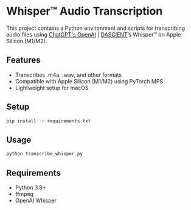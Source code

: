 # Whisper™️ Audio Transcription

This project contains a Python environment and scripts for transcribing audio files using [ChatGPT's OpenAI](https://chatgpt.com/) | [DASCIENT](https://dascient.app)’s Whisper™️ on Apple Silicon (M1/M2).

## Features
- Transcribes .m4a, .wav, and other formats
- Compatible with Apple Silicon (M1/M2) using PyTorch MPS
- Lightweight setup for macOS

## Setup
```bash
pip install -r requirements.txt
```

## Usage
```bash
python transcribe_whisper.py
```

## Requirements
- Python 3.8+
- ffmpeg
- OpenAI Whisper

